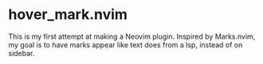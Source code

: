 # hover_mark.nvim
This is my first attempt at making a Neovim plugin. Inspired by Marks.nvim, my goal is to have marks appear like text does from a lsp, instead of on sidebar.


